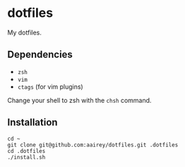 dotfiles
========

My dotfiles.

## Dependencies
* `zsh`
* `vim`
* `ctags` (for vim plugins)

Change your shell to zsh with the `chsh` command.

## Installation
```
cd ~
git clone git@github.com:aairey/dotfiles.git .dotfiles
cd .dotfiles
./install.sh
```
